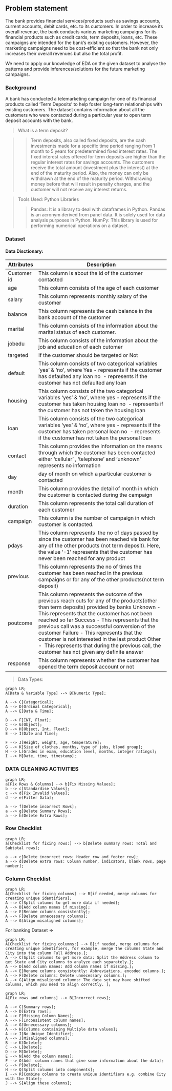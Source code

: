## Problem statement

The bank provides financial services/products such as savings accounts, current accounts, debit cards, etc. to its customers.
In order to increase its overall revenue, the bank conducts various marketing campaigns for its financial products such as credit cards, term deposits, loans, etc.
These campaigns are intended for the bank’s existing customers.
However, the marketing campaigns need to be cost-efficient so that the bank not only increases their overall revenues but also the total profit.


We need to apply our knowledge of EDA on the given dataset to analyse the patterns and provide inferences/solutions for the future marketing campaigns.

### Background
A bank has conducted a telemarketing campaign for one of its financial products called ‘Term Deposits’ to help foster long-term relationships with existing customers. The dataset contains information about all the customers who were contacted during a particular year to open term deposit accounts with the bank.

 

> What is a term deposit?

>> Term deposits, also called fixed deposits, are the cash investments made for a specific time period ranging from 1 month to 5 years for predetermined fixed interest rates. The fixed interest rates offered for term deposits are higher than the regular interest rates for savings accounts. The customers receive the total amount (investment plus the interest) at the end of the maturity period. Also, the money can only be withdrawn at the end of the maturity period. Withdrawing money before that will result in penalty charges, and the customer will not receive any interest returns.

> Tools Used: Python Libraries
>> Pandas: It is a library to deal with dataframes in Python. Pandas is an acronym derived from panel data. It is solely used for data analysis purposes in Python.
>> NumPy: This library is used for performing numerical operations on a dataset.



### Dataset

#### Data Disctionary:

| 	Attributes | 	Description	 |
| 	----------- 	 | 	----------- 	 |
| 	Customer id	 | 	This column is about the id of the customer contacted	 |
| 	age	 | 	This column consists of the age of each customer	 |
| 	salary	 | 	This column represents monthly salary of the customer	 |
| 	balance	 | 	This column represents the cash balance in the bank account of the customer	 |
| 	marital	 | 	 This column consists of the information about the marital status of each customer.	 |
| 	jobedu	 | 	This column consists of the information about the job and education of each cutomer	 |
| 	targeted	 | 	If the customer should be targeted or Not	 |
| 	default 	 | 	This column consists of two categorical variables ‘yes’ & ‘no’, where            Yes - represents if the customer has defaulted any loan                                                       no  - represents if the customer has not defaulted any loan	 |
| 	housing	 | 	 This column consists of the two categorical variables ‘yes’ & ‘no’, where     yes - represents if the customer has taken housing loan                                                no  - represents if the customer has not taken the housing loan                                                                                                                              	 |
| 	loan	 | 	This column consists of the two categorical variables ‘yes’ & ‘no’, where                 yes - represents if the customer has taken personal loan                                                              no  - represents if the customer has not taken the personal loan	 |
| 	contact 	 | 	This column provides the information on the means through which the customer has been contacted either ‘cellular’ , ‘telephone’ and ‘unknown’ represents no information	 |
| 	day	 | 	day of month on which a particular customer is contacted	 |
| 	month	 | 	This column provides the detail of month in which the customer is contacted during the campaign	 |
| 	duration	 | 	 This column represents the total call duration of each customer 	 |
| 	campaign	 | 	This column is the number of campaign in which customer is contacted.	 |
| 	pdays 	 | 	This column represents  the no of days passed by since the customer has been reached via bank for any of the other products (not term deposit). Here, the value ‘-1’ represents that the customer has never been reached for any product	 |
| 	previous	 | 	This column represents the no of times the customer has been reached in the previous campaigns or for any of the other products(not term deposit)	 |
| 	poutcome	 | 	This column represents the outcome of the previous reach outs for any of the products(other than term deposits) provided by banks                                                                                                    Unknown - This represents that the customer has not been reached so far       Success - This represents that the previous call was a successful conversion of the customer                                                                                                                Failure - This represents that the customer is not interested in the last product                                                                                                                                                      Other -  This represents that during the previous call, the customer has not given any definite answer	 |
| 	response	 | 	This column represents whether the customer has opened the term deposit account or not	 |




> Data Types:


```mermaid
graph LR;
A[Data & Variable Type] --> B[Numeric Type];

A --> C[Categorical];
A --> D[Ordinal Categorical];
A --> E[Data & Time];

B --> F[INT, Float];
C --> G[Object];
D --> H[Object, Int, Float];
E --> I[Date and Time];

F --> J[Height, weight, age, temperature];
G --> K[Size of clothes, months, type of jobs, blood group];
H --> L[Grades in exam, education level, months, integer ratings];
I --> M[Date, time, timestamp];

```



### DATA CLEANING ACTIVITIES

```mermaid
graph LR;
a[Fix Rows & Columns] --> b[Fix Missing Values];
b --> c[Standardise Values];
c --> d[Fix Invalid Values];
d --> e[Filter Data];

a --> f[Delete incorrect Rows];
a --> g[Delete Summary Rows];
a --> h[Delete Extra Rows];
```

### Row Checklist
```mermaid
graph LR;
a[Checklist for fixing rows:] --> b[Delete summary rows: Total and Subtotal rows];

a --> c[Delete incorrect rows: Header row and footer row];
a --> d[Delete extra rows: Column number, indicators, blank rows, page number];

```

### Column Checklist

```mermaid
graph LR;
A[Checklist for fixing columns] --> B[if needed, merge columns for creating unique identifiers];
A --> C[Split columns to get more data if needed];
A --> D[Add column names if missing];
A --> E[Rename columns consistently];
A --> F[Delete unnecessary columns];
A --> G[Align misaligned columns];
```

For banking Dataset =>

```mermaid
graph LR;
A[Checklist for fixing columns:] --> B[if needed, merge columns for creating unique identifiers, for example, merge the columns State and City into the column Full Address.];
A --> C[Split columns to get more data: Split the Address column to get State and City columns to analyze each separately.];
A --> D[Add column names: Add column names if missing.];
A --> E[Rename columns consistently: Abbreviations, encoded columns.];
A --> F[Delete columns: Delete unnecessary columns.];
A --> G[Align misaligned columns: The data set may have shifted columns, which you need to align correctly.	];

```


```mermaid
graph LR;
A[Fix rows and columns] --> B[Incorrect rows];				
				
A --> C[Summary rows];
A --> D[Extra rows];
A --> E[Missing Column Names];
A --> F[Inconsistent column names];
A --> G[Unnecessary columns];
A --> H[Columns containing Multiple data values];
A --> I[No Unique Identifier];
A --> J[Misaligned columns];
B --> K[Delete];
C --> L[Delete];
D --> M[Delete];
E --> N[Add the column names];
F --> O[Add  column names that give some information about the data];
G --> P[Delete];
H --> Q[Split columns into components];
I --> R[Combine columns to create unique identifiers e.g. combine City with the State];
J --> S[Align these columns];

```
